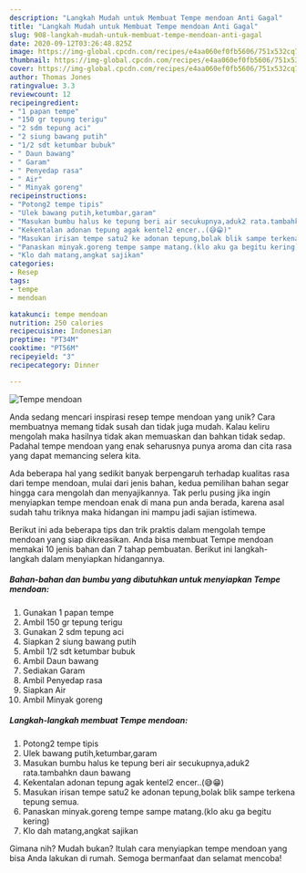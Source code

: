 ```yaml
---
description: "Langkah Mudah untuk Membuat Tempe mendoan Anti Gagal"
title: "Langkah Mudah untuk Membuat Tempe mendoan Anti Gagal"
slug: 908-langkah-mudah-untuk-membuat-tempe-mendoan-anti-gagal
date: 2020-09-12T03:26:48.825Z
image: https://img-global.cpcdn.com/recipes/e4aa060ef0fb5606/751x532cq70/tempe-mendoan-foto-resep-utama.jpg
thumbnail: https://img-global.cpcdn.com/recipes/e4aa060ef0fb5606/751x532cq70/tempe-mendoan-foto-resep-utama.jpg
cover: https://img-global.cpcdn.com/recipes/e4aa060ef0fb5606/751x532cq70/tempe-mendoan-foto-resep-utama.jpg
author: Thomas Jones
ratingvalue: 3.3
reviewcount: 12
recipeingredient:
- "1 papan tempe"
- "150 gr tepung terigu"
- "2 sdm tepung aci"
- "2 siung bawang putih"
- "1/2 sdt ketumbar bubuk"
- " Daun bawang"
- " Garam"
- " Penyedap rasa"
- " Air"
- " Minyak goreng"
recipeinstructions:
- "Potong2 tempe tipis"
- "Ulek bawang putih,ketumbar,garam"
- "Masukan bumbu halus ke tepung beri air secukupnya,aduk2 rata.tambahkn daun bawang"
- "Kekentalan adonan tepung agak kentel2 encer..(😅😁)"
- "Masukan irisan tempe satu2 ke adonan tepung,bolak blik sampe terkena tepung semua."
- "Panaskan minyak.goreng tempe sampe matang.(klo aku ga begitu kering)"
- "Klo dah matang,angkat sajikan"
categories:
- Resep
tags:
- tempe
- mendoan

katakunci: tempe mendoan 
nutrition: 250 calories
recipecuisine: Indonesian
preptime: "PT34M"
cooktime: "PT56M"
recipeyield: "3"
recipecategory: Dinner

---
```



![Tempe mendoan](https://img-global.cpcdn.com/recipes/e4aa060ef0fb5606/751x532cq70/tempe-mendoan-foto-resep-utama.jpg)

Anda sedang mencari inspirasi resep tempe mendoan yang unik? Cara membuatnya memang tidak susah dan tidak juga mudah. Kalau keliru mengolah maka hasilnya tidak akan memuaskan dan bahkan tidak sedap. Padahal tempe mendoan yang enak seharusnya punya aroma dan cita rasa yang dapat memancing selera kita.



Ada beberapa hal yang sedikit banyak berpengaruh terhadap kualitas rasa dari tempe mendoan, mulai dari jenis bahan, kedua pemilihan bahan segar hingga cara mengolah dan menyajikannya. Tak perlu pusing jika ingin menyiapkan tempe mendoan enak di mana pun anda berada, karena asal sudah tahu triknya maka hidangan ini mampu jadi sajian istimewa.


Berikut ini ada beberapa tips dan trik praktis dalam mengolah tempe mendoan yang siap dikreasikan. Anda bisa membuat Tempe mendoan memakai 10 jenis bahan dan 7 tahap pembuatan. Berikut ini langkah-langkah dalam menyiapkan hidangannya.

<!--inarticleads1-->

##### Bahan-bahan dan bumbu yang dibutuhkan untuk menyiapkan Tempe mendoan:

1. Gunakan 1 papan tempe
1. Ambil 150 gr tepung terigu
1. Gunakan 2 sdm tepung aci
1. Siapkan 2 siung bawang putih
1. Ambil 1/2 sdt ketumbar bubuk
1. Ambil  Daun bawang
1. Sediakan  Garam
1. Ambil  Penyedap rasa
1. Siapkan  Air
1. Ambil  Minyak goreng




<!--inarticleads2-->

##### Langkah-langkah membuat Tempe mendoan:

1. Potong2 tempe tipis
1. Ulek bawang putih,ketumbar,garam
1. Masukan bumbu halus ke tepung beri air secukupnya,aduk2 rata.tambahkn daun bawang
1. Kekentalan adonan tepung agak kentel2 encer..(😅😁)
1. Masukan irisan tempe satu2 ke adonan tepung,bolak blik sampe terkena tepung semua.
1. Panaskan minyak.goreng tempe sampe matang.(klo aku ga begitu kering)
1. Klo dah matang,angkat sajikan




Gimana nih? Mudah bukan? Itulah cara menyiapkan tempe mendoan yang bisa Anda lakukan di rumah. Semoga bermanfaat dan selamat mencoba!
